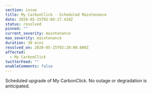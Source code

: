 ```yaml
---
section: issue
title: My CarbonClick - Scheduled Maintenance
date: 2020-05-25T02:04:17.418Z
status: resolved
pinned: ""
current_severity: maintenance
max_severity: maintenance
duration: 30 mins
resolved_on: 2020-05-25T02:20:00.000Z
affected:
  - My CarbonClick
twitterFeed: ""
enableComments: false
---
```

Scheduled upgrade of My CarbonClick. No outage or degradation is anticipated.